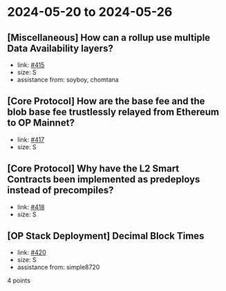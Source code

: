 # 2024-05-20 to 2024-05-26

## [Miscellaneous] How can a rollup use multiple Data Availability layers?

- link: [#415](https://github.com/ethereum-optimism/developers/discussions/415)
- size: S
- assistance from: soyboy, chomtana

## [Core Protocol] How are the base fee and the blob base fee trustlessly relayed from Ethereum to OP Mainnet?

- link: [#417](https://github.com/ethereum-optimism/developers/discussions/417)
- size: S

## [Core Protocol] Why have the L2 Smart Contracts been implemented as predeploys instead of precompiles?

- link: [#418](https://github.com/ethereum-optimism/developers/discussions/418)
- size: S
  
## [OP Stack Deployment] Decimal Block Times

- link: [#420](https://github.com/ethereum-optimism/developers/discussions/420)
- size: S
- assistance from: simple8720

4 points
